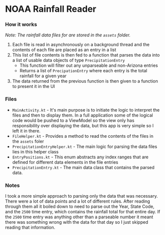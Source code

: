  # NOAA Rainfall Reader
  
 ### How it works
 *Note: The rainfall data files for are stored in the `assets` folder.*
  
 1) Each file is read in asynchronously on a background thread and the contents of each file are placed as an entry in a list
 2) This list of file contents is then fed to a function that parses the data into a list of usable data objects of type `PrecipitationEntry`
    * This function will filter out any unparseable and non-Arizona entries
    * Returns a list of `PrecipationEntry` where each entry is the total rainfall for a given year
 4) The data returned from the previous function is then given to a function to present it in the UI


### Files
* `MainActivity.kt` - It's main purpose is to initiate the logic to interpret the files and then to display them. In a full application some of the logical code would be pushed to a ViewModel so the view only has responsibility over displaying the data, but this app is very simple so I left it in there.
* `FileHelper.kt` - Provides a method to read the contents of the files in the `assets` foler
* `PrecipitationEntryHelper.kt` - The main logic for parsing the data files lies in this helper class
* `EntryPositions.kt` - This enum abstracts any index ranges that are defined for different data elements in the file entries
* `PrecipitationEntry.kt` - The main data class that contains the parsed data.


### Notes
I took a more simple approach to parsing only the data that was necessary. There were a lot of data points and a lot of different rules. After reading through them all it boiled down to need to parse out the Year, State Code, and  the `2500` time entry, which contains the rainfall total for that entire day. If the `2500` time entry was anything other than a parseable number it meant there was something wrong with the data for that day so I just skipped reading that information.

  
